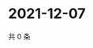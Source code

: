 # 2021-12-07

共 0 条

<!-- BEGIN WEIBO -->
<!-- 最后更新时间 Tue Dec 07 2021 17:09:59 GMT+0800 (China Standard Time) -->

<!-- END WEIBO -->

